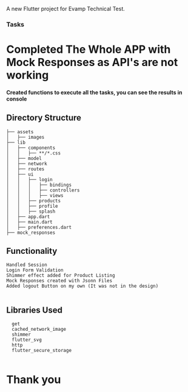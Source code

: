 A new Flutter project for Evamp Technical Test.

### Tasks

# Completed The Whole APP with Mock Responses as API's are not working

#### Created functions to execute all the tasks, you can see the results in console

## Directory Structure

```
├── assets
│   ├── images
├── lib
│   ├── components
│   │   ├── **/*.css
│   ├── model
│   ├── network
│   ├── routes
│   ├── ui
│   │   ├── login
│   │   │   ├── bindings
│   │   │   ├── controllers
│   │   │   ├── views
│   │   ├── products
│   │   ├── profile
│   │   ├── splash
│   ├── app.dart
│   ├── main.dart
│   ├── preferences.dart
├── mock_responses

```

## Functionality

```
Handled Session
Login Form Validation
Shimmer effect added for Product Listing
Mock Responses created with Jsonn Files
Added logout Button on my own (It was not in the design)


```

## Libraries Used

```
  get
  cached_network_image
  shimmer
  flutter_svg
  http
  flutter_secure_storage
  
```

# Thank you

